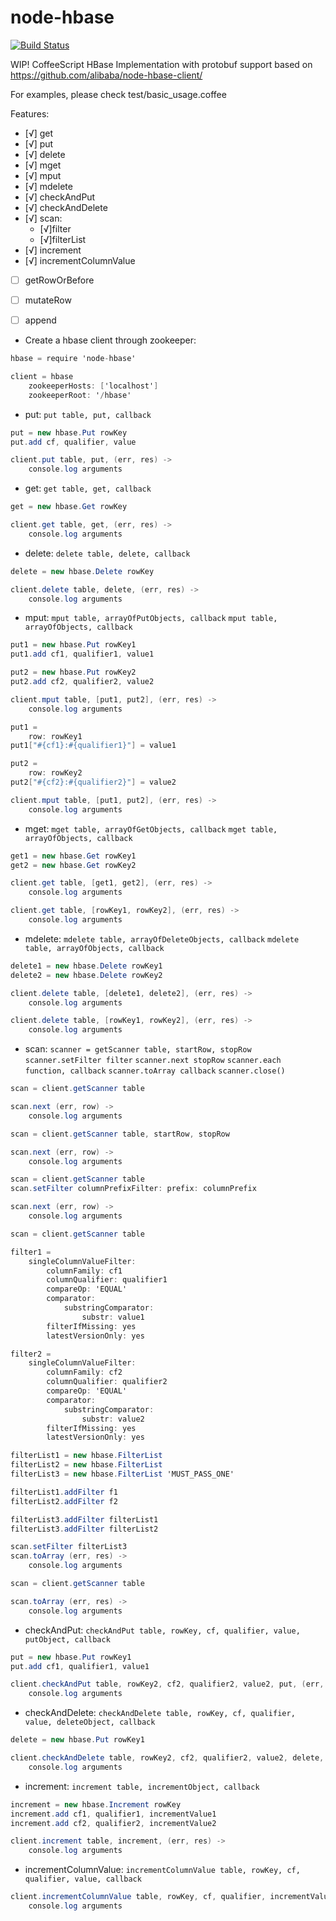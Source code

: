 node-hbase
==========
[![Build Status](https://travis-ci.org/falsecz/node-hbase.svg?branch=master)](https://travis-ci.org/falsecz/node-hbase)

WIP! CoffeeScript HBase Implementation with protobuf support based on https://github.com/alibaba/node-hbase-client/

For examples, please check test/basic_usage.coffee

Features:
* [√] get
* [√] put
* [√] delete
* [√] mget
* [√] mput
* [√] mdelete
* [√] checkAndPut
* [√] checkAndDelete
* [√] scan:
	 * [√]filter
	 * [√]filterList
* [√] increment
* [√] incrementColumnValue
* [ ] getRowOrBefore
* [ ] mutateRow
* [ ] append



* Create a hbase client through zookeeper:
```cs
hbase = require 'node-hbase'

client = hbase
	zookeeperHosts: ['localhost']
	zookeeperRoot: '/hbase'
```

* put:
`put table, put, callback`
```cs
put = new hbase.Put rowKey
put.add cf, qualifier, value

client.put table, put, (err, res) ->
	console.log arguments
```

* get:
`get table, get, callback`
```cs
get = new hbase.Get rowKey

client.get table, get, (err, res) ->
	console.log arguments
```

* delete:
`delete table, delete, callback`
```cs
delete = new hbase.Delete rowKey

client.delete table, delete, (err, res) ->
	console.log arguments
```

* mput:
`mput table, arrayOfPutObjects, callback`
`mput table, arrayOfObjects, callback`
```cs
put1 = new hbase.Put rowKey1
put1.add cf1, qualifier1, value1

put2 = new hbase.Put rowKey2
put2.add cf2, qualifier2, value2

client.mput table, [put1, put2], (err, res) ->
	console.log arguments
```
```cs
put1 =
	row: rowKey1
put1["#{cf1}:#{qualifier1}"] = value1

put2 =
	row: rowKey2
put2["#{cf2}:#{qualifier2}"] = value2

client.mput table, [put1, put2], (err, res) ->
	console.log arguments
```

* mget:
`mget table, arrayOfGetObjects, callback`
`mget table, arrayOfObjects, callback`
```cs
get1 = new hbase.Get rowKey1
get2 = new hbase.Get rowKey2

client.get table, [get1, get2], (err, res) ->
	console.log arguments
```
```cs
client.get table, [rowKey1, rowKey2], (err, res) ->
	console.log arguments
```

* mdelete:
`mdelete table, arrayOfDeleteObjects, callback`
`mdelete table, arrayOfObjects, callback`
```cs
delete1 = new hbase.Delete rowKey1
delete2 = new hbase.Delete rowKey2

client.delete table, [delete1, delete2], (err, res) ->
	console.log arguments
```
```cs
client.delete table, [rowKey1, rowKey2], (err, res) ->
	console.log arguments
```

* scan:
`scanner = getScanner table, startRow, stopRow`
`scanner.setFilter filter`
`scanner.next stopRow`
`scanner.each function, callback`
`scanner.toArray callback`
`scanner.close()`
```cs
scan = client.getScanner table

scan.next (err, row) ->
	console.log arguments
```
```cs
scan = client.getScanner table, startRow, stopRow

scan.next (err, row) ->
	console.log arguments
```
```cs
scan = client.getScanner table
scan.setFilter columnPrefixFilter: prefix: columnPrefix

scan.next (err, row) ->
	console.log arguments
```
```cs
scan = client.getScanner table

filter1 =
	singleColumnValueFilter:
		columnFamily: cf1
		columnQualifier: qualifier1
		compareOp: 'EQUAL'
		comparator:
			substringComparator:
				substr: value1
		filterIfMissing: yes
		latestVersionOnly: yes

filter2 =
	singleColumnValueFilter:
		columnFamily: cf2
		columnQualifier: qualifier2
		compareOp: 'EQUAL'
		comparator:
			substringComparator:
				substr: value2
		filterIfMissing: yes
		latestVersionOnly: yes

filterList1 = new hbase.FilterList
filterList2 = new hbase.FilterList
filterList3 = new hbase.FilterList 'MUST_PASS_ONE'

filterList1.addFilter f1
filterList2.addFilter f2

filterList3.addFilter filterList1
filterList3.addFilter filterList2

scan.setFilter filterList3
scan.toArray (err, res) ->
	console.log arguments
```
```cs
scan = client.getScanner table

scan.toArray (err, res) ->
	console.log arguments
```

* checkAndPut:
`checkAndPut table, rowKey, cf, qualifier, value, putObject, callback`
```cs
put = new hbase.Put rowKey1
put.add cf1, qualifier1, value1

client.checkAndPut table, rowKey2, cf2, qualifier2, value2, put, (err, res) ->
	console.log arguments
```

* checkAndDelete:
`checkAndDelete table, rowKey, cf, qualifier, value, deleteObject, callback`
```cs
delete = new hbase.Put rowKey1

client.checkAndDelete table, rowKey2, cf2, qualifier2, value2, delete, (err, res) ->
	console.log arguments
```

* increment:
`increment table, incrementObject, callback`
```cs
increment = new hbase.Increment rowKey
increment.add cf1, qualifier1, incrementValue1
increment.add cf2, qualifier2, incrementValue2

client.increment table, increment, (err, res) ->
	console.log arguments
```

* incrementColumnValue:
`incrementColumnValue table, rowKey, cf, qualifier, value, callback`
```cs
client.incrementColumnValue table, rowKey, cf, qualifier, incrementValue, (err, res) ->
	console.log arguments
```






